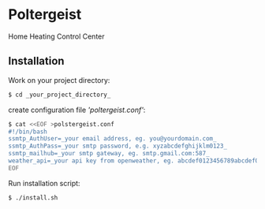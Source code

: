 # Poltergeist
Home Heating Control Center

## Installation

Work on your project directory:
```bash
$ cd _your_project_directory_
```

create configuration file _'poltergeist.conf'_:
```bash
$ cat <<EOF >polstergeist.conf
#!/bin/bash
ssmtp_AuthUser=_your email address, eg. you@yourdomain.com_
ssmtp_AuthPass=_your smtp password, e.g. xyzabcdefghijklm0123_
ssmtp_mailhub=_your smtp gateway, eg. smtp.gmail.com:587_
weather_api=_your api key from openweather, eg. abcdef0123456789abcdef0132456789_
EOF
```
Run installation script:
```bash
$ ./install.sh
```
